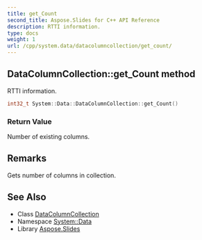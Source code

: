 ```yaml
---
title: get_Count
second_title: Aspose.Slides for C++ API Reference
description: RTTI information.
type: docs
weight: 1
url: /cpp/system.data/datacolumncollection/get_count/
---
```

## DataColumnCollection::get_Count method


RTTI information.

```cpp
int32_t System::Data::DataColumnCollection::get_Count()
```


### Return Value

Number of existing columns.
## Remarks


Gets number of columns in collection. 
## See Also

* Class [DataColumnCollection](../)
* Namespace [System::Data](../../)
* Library [Aspose.Slides](../../../)
